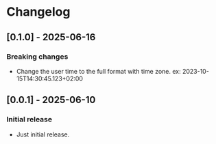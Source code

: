 # Changelog

## [0.1.0] - 2025-06-16
### Breaking changes
- Change the user time to the full format with time zone. ex: 2023-10-15T14:30:45.123+02:00

## [0.0.1] - 2025-06-10
### Initial release
- Just initial release.

